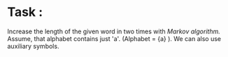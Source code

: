 # Task : 

Increase the length of the given word in two times with *Markov algorithm.*
Assume, that alphabet contains just 'a'. (Alphabet = {a} ). We can also use auxiliary symbols.
